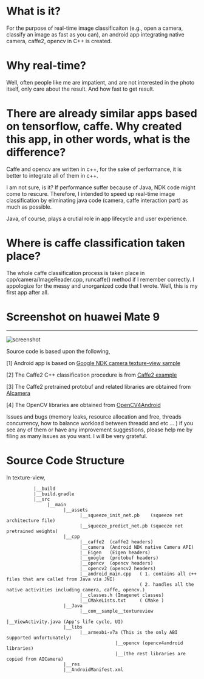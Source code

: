 # What is it?
For the purpose of real-time image classificaiton (e.g., open a camera, classify an image as fast as you can), an android app integrating native camera, caffe2, opencv in C++ is created.

# Why real-time?
Well, often people like me are impatient, and are not interested in the photo itself, only care about the result. And how fast to get result.

# There are already similar apps based on tensorflow, caffe. Why created this app, in other words, what is the difference?
Caffe and opencv are written in c++, for the sake of performance, it is better to integrate all of them in c++. 

I am not sure, is it?
If performance suffer because of Java, NDK code might come to rescure. Therefore, I intended to speed up real-time image classification by eliminating java code (camera, caffe interaction part) as much as possible. 

Java, of course, plays a crutial role in app lifecycle and user experience.

# Where is caffe classification taken place? 
The whole caffe classification process is taken place in cpp/camera/ImageReader.cpp, runcaffe() method if I remember correctly.
I appologize for the messy and unorganized code that I wrote. Well, this is my first app after all.
# Screenshot on huawei Mate 9
-----------
![screenshot](https://github.com/yge58/caffe2-opencv-ndkcamera/blob/master/device-2017-10-23-185701.png)


Source code is based upon the following,

[1] Android app is based on [Google NDK camera texture-view sample](https://github.com/googlesamples/android-ndk/tree/master/camera)

[2] The Caffe2 C++ classification procedure is from [Caffe2 example](https://github.com/leonardvandriel/caffe2_cpp_tutorial/blob/master/src/caffe2/binaries/pretrained.cc)

[3] The Caffe2 pretrained protobuf and related libraries are obtained from [AIcamera](https://github.com/bwasti/AICamera)

[4] The OpenCV libraries are obtained from [OpenCV4Android](https://github.com/opencv/opencv/tree/master/samples/android)      

Issues and bugs (memory leaks, resource allocation and free, threads concurrency, how to balance workload between threadd and etc ... ) if you see any of them or have any improvement suggestions, please help me by filing as many issues as you want. I will be very grateful. 


# Source Code Structure

  In texture-view,
           
              |__build
              |__build.gradle
              |__src
                   |__main
                         |__assets
                               |__squeeze_init_net.pb    (squeeze net architecture file)
                               |__squeeze_predict_net.pb (squeeze net pretrained weights)
                         |__cpp
                               |__caffe2  (caffe2 headers)
                               |__camera  (Android NDK native Camera API)
                               |__Eigen   (Eigen headers)
                               |__google  (protobuf headers)
                               |__opencv  (opencv headers)
                               |__opencv2 (opencv2 headers)
                               |__android_main.cpp   ( 1. contains all c++ files that are called from Java via JNI)
                                                     ( 2. handles all the native activities including camera, caffe, opencv.)
                               |__classes.h (Imagenet classes)
                               |__CMakeLists.txt     ( CMake )
                         |__Java
                               |__com__sample__textureview
                                                       |__ViewActivity.java (App's life cycle, UI)
                         |__libs
                               |__armeabi-v7a (This is the only ABI supported unfortunately)
                                            |__opencv (opencv4android libraries)
                                            |__(the rest libraries are copied from AICamera)
                         |__res
                         |__AndroidManifest.xml
                               



